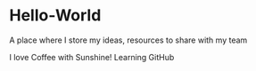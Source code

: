 # Hello-World
A place where I store my ideas, resources to share with my team

I love Coffee with Sunshine!
Learning GitHub
